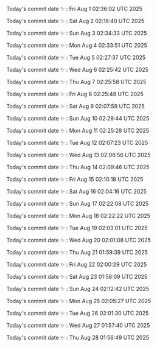 Today's commit date ✨ : Fri Aug 1 02:36:02 UTC 2025 

Today's commit date ✨ : Sat Aug 2 02:18:40 UTC 2025 

Today's commit date ✨ : Sun Aug 3 02:34:33 UTC 2025 

Today's commit date ✨ : Mon Aug 4 02:33:51 UTC 2025 

Today's commit date ✨ : Tue Aug 5 02:27:37 UTC 2025 

Today's commit date ✨ : Wed Aug 6 02:25:42 UTC 2025 

Today's commit date ✨ : Thu Aug 7 02:25:58 UTC 2025 

Today's commit date ✨ : Fri Aug 8 02:25:48 UTC 2025 

Today's commit date ✨ : Sat Aug 9 02:07:59 UTC 2025 

Today's commit date ✨ : Sun Aug 10 02:29:44 UTC 2025 

Today's commit date ✨ : Mon Aug 11 02:25:28 UTC 2025 

Today's commit date ✨ : Tue Aug 12 02:07:23 UTC 2025 

Today's commit date ✨ : Wed Aug 13 02:08:56 UTC 2025 

Today's commit date ✨ : Thu Aug 14 02:09:46 UTC 2025 

Today's commit date ✨ : Fri Aug 15 02:10:18 UTC 2025 

Today's commit date ✨ : Sat Aug 16 02:04:16 UTC 2025 

Today's commit date ✨ : Sun Aug 17 02:22:08 UTC 2025 

Today's commit date ✨ : Mon Aug 18 02:22:22 UTC 2025 

Today's commit date ✨ : Tue Aug 19 02:03:01 UTC 2025 

Today's commit date ✨ : Wed Aug 20 02:01:08 UTC 2025 

Today's commit date ✨ : Thu Aug 21 01:59:39 UTC 2025 

Today's commit date ✨ : Fri Aug 22 02:00:29 UTC 2025 

Today's commit date ✨ : Sat Aug 23 01:56:09 UTC 2025 

Today's commit date ✨ : Sun Aug 24 02:12:42 UTC 2025 

Today's commit date ✨ : Mon Aug 25 02:05:27 UTC 2025 

Today's commit date ✨ : Tue Aug 26 02:01:30 UTC 2025 

Today's commit date ✨ : Wed Aug 27 01:57:40 UTC 2025 

Today's commit date ✨ : Thu Aug 28 01:56:49 UTC 2025 


